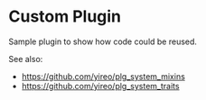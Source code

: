 Custom Plugin
=============

Sample plugin to show how code could be reused.

See also:
- https://github.com/yireo/plg_system_mixins
- https://github.com/yireo/plg_system_traits
